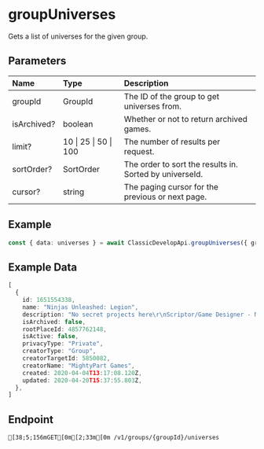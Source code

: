
# groupUniverses
Gets a list of universes for the given group.


## Parameters
| Name        | Type                  | Description                                             |
| :---------- | :-------------------- | :------------------------------------------------------ |
| groupId     | GroupId               | The ID of the group to get universes from.              |
| isArchived? | boolean               | Whether or not to return archived games.                |
| limit?      | 10 \| 25 \| 50 \| 100 | The number of results per request.                      |
| sortOrder?  | SortOrder             | The order to sort the results in. Sorted by universeId. |
| cursor?     | string                | The paging cursor for the previous or next page.        |



## Example
```ts copy showLineNumbers
const { data: universes } = await ClassicDevelopApi.groupUniverses({ groupId: 5850082 }); 
```


## Example Data
```ts copy showLineNumbers
[
  {
    id: 1651554338,
    name: "Ninjas Unleashed: Legion",
    description: "No secret projects here\r\nScriptor/Game Designer - NamelessGuy2005\r\nBuilder/Animator - Flaroh\r\n",
    isArchived: false,
    rootPlaceId: 4857762148,
    isActive: false,
    privacyType: "Private",
    creatorType: "Group",
    creatorTargetId: 5850082,
    creatorName: "MightyPart Games",
    created: 2020-04-04T13:17:08.120Z,
    updated: 2020-04-20T15:37:55.803Z,
  },
] 
```


## Endpoint
```ansi
[38;5;156mGET[0m[2;33m[0m /v1/groups/{groupId}/universes
```
  